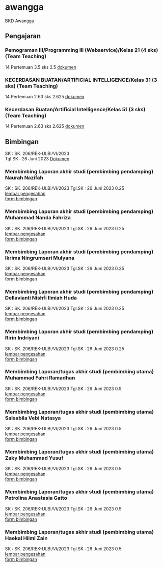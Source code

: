 # awangga

BKD Awangga

## Pengajaran

### Pemograman III/Programming III (Webservice)/Kelas 21 (4 sks) (Team Teaching)

14 Pertemuan 3.5 sks 3.5 [dokumen](./perkuliahan/BAP%20FINAL-21666-WS-2A--NN257L-20222-awangga@ulbi.ac.id.pdf)

### KECERDASAN BUATAN/ARTIFICIAL INTELLIGENCE/Kelas 31 (3 sks) (Team Teaching)

14 Pertemuan 2.63 sks 2.625 [dokumen](./perkuliahan/BAP%20FINAL-21713-AI-3A-NN257L-20222-awangga@ulbi.ac.id.pdf)

### Kecerdasan Buatan/Artificial Intelligence/Kelas 51 (3 sks) (Team Teaching)

14 Pertemuan 2.63 sks 2.625 [dokumen](./perkuliahan/BAP%20FINAL-22037-AI-RPL-NN257L-20222-awangga@ulbi.ac.id.pdf)

## Bimbingan

SK : SK. 206/REK-ULBI/VI/2023  
Tgl.SK : 26 Juni 2023
[Dokumen](./bimbingan/SK%20206_Pembimbing%20TA%20D4%20TI%20Vokasi%20-%20ULBI%20Genap%202022-2023.pdf)

### Membimbing Laporan akhir studi (pembimbing pendamping) Naurah Nazifah

SK : SK. 206/REK-ULBI/VI/2023
Tgl.SK : 26 Juni 2023
0.25  
[lembar pengesahan](./bimbingan/pengesahan-sidang-20222-Naurah-ta.pdf)  
[form bimbingan](./bimbingan/1194028-NN257L-nnaurah998@gmail.com-TUGAS%20AKHIR.pdf)

### Membimbing Laporan akhir studi (pembimbing pendamping) Muhammad Nanda Fahriza

SK : SK. 206/REK-ULBI/VI/2023
Tgl.SK : 26 Juni 2023
0.25  
[lembar pengesahan](./bimbingan/pengesahan-sidang-20222-MuhammadNandaFahriza-ta.pdf)  
[form bimbingan]()

### Membimbing Laporan akhir studi (pembimbing pendamping) Ikrima Ningrumsari Mulyana

SK : SK. 206/REK-ULBI/VI/2023
Tgl.SK : 26 Juni 2023
0.25  
[lembar pengesahan]()  
[form bimbingan]()

### Membimbing Laporan akhir studi (pembimbing pendamping) Dellavianti Nishfi Ilmiah Huda

SK : SK. 206/REK-ULBI/VI/2023
Tgl.SK : 26 Juni 2023
0.25  
[lembar pengesahan](./bimbingan/pengesahan-sidang-20222-Dellavianti-ta.pdf)  
[form bimbingan](./bimbingan/1194070-NN056L-dellaviant456@gmail.com-TUGAS%20AKHIR.pdf)

### Membimbing Laporan akhir studi (pembimbing pendamping) Ririn Indriyani

SK : SK. 206/REK-ULBI/VI/2023
Tgl.SK : 26 Juni 2023
0.25  
[lembar pengesahan](./bimbingan/pengesahan-sidang-20222-Ririn-ta.pdf)  
[form bimbingan]()

### Membimbing Laporan/tugas akhir studi (pembimbing utama) Muhammad Fahri Ramadhan

SK : SK. 206/REK-ULBI/VI/2023
Tgl.SK : 26 Juni 2023
0.5  
[lembar pengesahan]()  
[form bimbingan]()

### Membimbing Laporan/tugas akhir studi (pembimbing utama) Salsabila Vebi Natasya

SK : SK. 206/REK-ULBI/VI/2023
Tgl.SK : 26 Juni 2023
0.5  
[lembar pengesahan](./bimbingan/pengesahan-sidang-20222-Salsabila-ta.pdf)  
[form bimbingan](./bimbingan/1194066-NN257L-salsabilavebinatasya19@gmail.com-TUGAS%20AKHIR.pdf)

### Membimbing Laporan/tugas akhir studi (pembimbing utama) Zaky Muhammad Yusuf

SK : SK. 206/REK-ULBI/VI/2023
Tgl.SK : 26 Juni 2023
0.5  
[lembar pengesahan](./bimbingan/pengesahan-sidang-20222-Zaky-ta.pdf)  
[form bimbingan]()

### Membimbing Laporan/tugas akhir studi (pembimbing utama) Petrolina Anastasia Gatto

SK : SK. 206/REK-ULBI/VI/2023
Tgl.SK : 26 Juni 2023
0.5  
[lembar pengesahan]()  
[form bimbingan]()

### Membimbing Laporan/tugas akhir studi (pembimbing utama) Haekal Hilmi Zain

SK : SK. 206/REK-ULBI/VI/2023
Tgl.SK : 26 Juni 2023
0.5  
[lembar pengesahan](./bimbingan/pengesahan-sidang-20222-Haekal-ta.pdf)  
[form bimbingan]()
